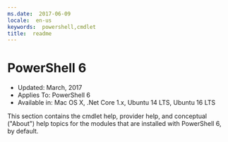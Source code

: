 ```yaml
---
ms.date:  2017-06-09
locale:  en-us
keywords:  powershell,cmdlet
title:  readme
---
```


# PowerShell 6

- Updated: March, 2017
- Applies To: PowerShell 6
- Available in: Mac OS X, .Net Core 1.x, Ubuntu 14 LTS, Ubuntu 16 LTS

This section contains the cmdlet help, provider help,
and conceptual ("About") help topics for the modules that are installed with PowerShell 6, by default.



